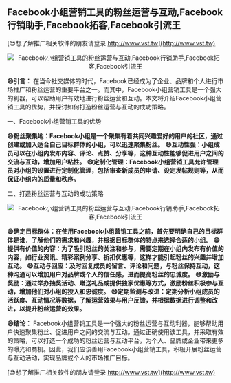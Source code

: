 ## **Facebook小组营销工具的粉丝运营与互动,Facebook行销助手,Facebook拓客,Facebook引流王**

[😍想了解推广相关软件的朋友请登录 http://www.vst.tw](http://www.vst.tw)

 <center><img src="https://vst.tw/MP4/tuiguang/png/3.png" alt="Facebook小组营销工具的粉丝运营与互动,Facebook行销助手,Facebook拓客,Facebook引流王"></center>

**😄引言：**
在当今社交媒体的时代，Facebook已经成为了企业、品牌和个人进行市场推广和粉丝运营的重要平台之一。而其中，Facebook小组营销工具是一个强大的利器，可以帮助用户有效地进行粉丝运营和互动。本文将介绍Facebook小组营销工具的优势，并探讨如何打造粉丝运营与互动的成功策略。

一、Facebook小组营销工具的优势

**😄粉丝聚集地：Facebook小组是一个聚集有着共同兴趣爱好的用户的社区，通过创建或加入适合自己目标群体的小组，可以迅速聚集粉丝。**
**😄互动性强：小组成员可以在小组内发布内容、评论、点赞、分享等，这种互动性能够促进用户之间的交流与互动，增加用户粘性。**
**😄定制化管理：Facebook小组营销工具允许管理员对小组的设置进行定制化管理，包括审查新成员的申请、设定发帖规则等，从而保证小组内的质量和秩序。**

二、打造粉丝运营与互动的成功策略

 <center><img src="https://vst.tw/MP4/tuiguang/png/0.png" alt="Facebook小组营销工具的粉丝运营与互动,Facebook行销助手,Facebook拓客,Facebook引流王"></center>

**😄确定目标群体：在使用Facebook小组营销工具之前，首先要明确自己的目标群体是谁，了解他们的需求和兴趣，并根据目标群体的特点来选择合适的小组。**
**😄提供有价值的内容：为了吸引粉丝的关注和参与，需要定期在小组内发布有价值的内容，如行业资讯、精彩案例分享、折扣优惠等，这样才能引起粉丝的兴趣并增加互动。**
**😄互动与回应：及时回复成员的留言、评论和问题，与粉丝保持互动，这种沟通可以增加用户对品牌或个人的信任感，进而提高粉丝的忠诚度。**
**😄激励与奖励：通过举办抽奖活动、赠送礼品或提供独家优惠等方式，激励粉丝积极参与互动，增加他们对小组的投入和忠诚度。**
**😄定期监测与改进：定期分析小组成员的活跃度、互动情况等数据，了解运营效果与用户反馈，并根据数据进行调整和改进，以提升粉丝运营的效果。**

**😄结论：**
Facebook小组营销工具是一个强大的粉丝运营与互动利器，能够帮助用户快速聚集粉丝、促进用户之间的交流与互动。通过正确使用该工具，并采取有效的策略，可以打造一个成功的粉丝运营与互动平台，为个人、品牌或企业带来更多的曝光和商机。因此，我们应该善用Facebook小组营销工具，积极开展粉丝运营与互动活动，实现品牌或个人的市场推广目标。

[😍想了解推广相关软件的朋友请登录 http://www.vst.tw](http://www.vst.tw)



